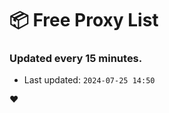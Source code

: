 # :package: Free Proxy List
### Updated every 15 minutes.

- Last updated: `2024-07-25 14:50`

:heart:
